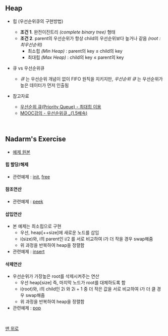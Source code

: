 ## Heap
- 힙 (우선순위큐의 구현방법)
    - __조건 1__. 완전이진트리 _(complete binary tree)_ 형태
    - __조건 2__. parent의 우선순위가 항상 child의 우선순위보다 높거나 같음 _(root : 최우선순위)_
        - 최소힙 _(Min Heap)_ : parent의 key ≤ child의 key
        - 최대힙 _(Max Heap)_ : child의 key ≤ parent의 key
        
- 큐 vs 우선순위큐
    - _큐_ 는 우선순위 개념이 없이 FIFO 원칙을 지키지만, _우선순위 큐_ 는 우선순위가 높은 데이터가 먼저 인출됨
- 참고자료
    - [우선순위 큐(Priority Queue) - 최대힙 이용](https://velog.io/@holicme7/%EC%9A%B0%EC%84%A0%EC%88%9C%EC%9C%84-%ED%81%90Prioirity-Queue-mbk48cz764)
    - [MOOC강의 - 우선순위큐 _(1.5배속)](http://www.kocw.net/home/cview.do?lid=8351f79dcac6ec98)
<br>

## Nadarm's Exercise
- [예제 원본](https://github.com/nadarm/42-algorithm/tree/master/tree/heap)

#### 힙 할당/해제
- 관련예제 : [init](./heap_init.c), [free](./heap_free.c)

#### 참조연산
- 관련예제 : [peek](./heap_peek.c)

#### 삽입연산
- 본 예제는 최소힙으로 구현
    - 우선, heap[++size]에 새로운 노드를 삽입
    - i(size)와, i의 parent인 i/2 를 서로 비교하여 i가 더 작을 경우 swap해줌
    - 위 과정을 반복하여 heap을 정렬함
- 관련예제 : [insert](./tree_insert.c)

#### 삭제연산
- 우선순위가 가장높은 root를 삭제시켜주는 연산
    - 우선 heap[size] 즉, 마지막 노드가 root를 대체하도록 함
    - i(root)와, i의 child인 2i 와 2i + 1 중 더 작은 값을 서로 비교하여 i가 더 클 경우 swap해줌
    - 위 과정을 반복하여 heap을 정렬함
- 관련예제 : [pop](./heap_pop.c)
<br>

[맨 위로](#heap)
